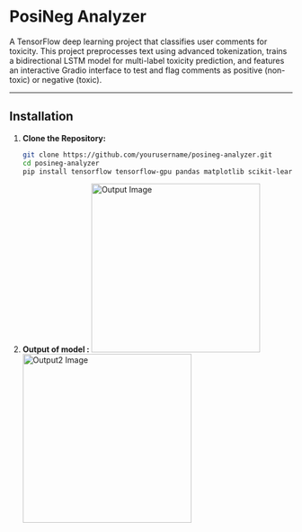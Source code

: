 # PosiNeg Analyzer

A TensorFlow deep learning project that classifies user comments for toxicity. This project preprocesses text using advanced tokenization, trains a bidirectional LSTM model for multi-label toxicity prediction, and features an interactive Gradio interface to test and flag comments as positive (non-toxic) or negative (toxic).

---

## Installation

1. **Clone the Repository:**

   ```bash
   git clone https://github.com/yourusername/posineg-analyzer.git
   cd posineg-analyzer
   pip install tensorflow tensorflow-gpu pandas matplotlib scikit-learn gradio jinja2


2. **Output of model :**
     <img src="images/Output.PNG" alt="Output Image" width="300"/>
   <img src="images/output 2.PNG" alt="Output2 Image" width="300"/>

